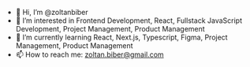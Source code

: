 - 👋 Hi, I’m @zoltanbiber
- 👀 I’m interested in Frontend Development, React, Fullstack JavaScript Development, Project Management, Product Management
- 🌱 I’m currently learning React, Next.js, Typescript, Figma, Project Management, Product Management
- 📫 How to reach me: zoltan.biber@gmail.com

<!---
zoltanbiber/zoltanbiber is a ✨ special ✨ repository because its `README.md` (this file) appears on your GitHub profile.
You can click the Preview link to take a look at your changes.
--->
